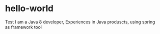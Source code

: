 # hello-world
Test
I am a Java 8 developer, Experiences in Java produscts, using spring as framework tool
